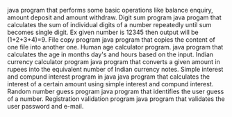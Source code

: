 java program that performs some basic operations like balance enquiry, amount deposit and amount withdraw.
Digit sum program 
java progam that calculates the sum of individual digits of a number repeatedly until sum becomes single digit. Ex given number is 12345 then output will be (1+2+3+4)=9.
File copy program 
java program that copies the content of one file into another one.
Human age calculator program.
java program that calculates the age in months day's and hours based on the input.
Indian currency calculator program 
java program that converts a given amount in rupees into the equivalent number of Indian currency notes.
Simple interest and compund interest program in java 
java program that calculates the interest of a certain amount using simple interest and compund interest.
Random number guess program 
java program that identifies the user guess of a number.
Registration validation program 
java program that validates the user password and e-mail.
